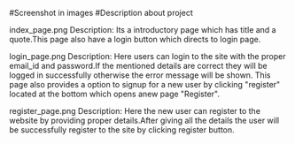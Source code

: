 #Screenshot in images
#Description about project

index_page.png
       Description: Its a introductory page which has title and a quote.This page also have a login button which directs to login page.

login_page.png
       Description: Here users can login to the site with the proper email_id and password.If the mentioned details are correct they will be logged in successfully otherwise  the error message will be shown. This page also provides a option to signup for a new user by clicking "register" located at the bottom  which opens anew page "Register".

register_page.png
       Description: Here the new user can register to the website by providing proper details.After giving all the details the user will be successfully register to the site by clicking register button.
